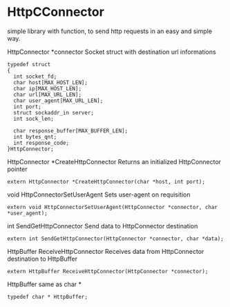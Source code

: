 # HttpCConnector

simple library with function, to send http requests in an easy and simple way.


HttpConnector *connector
Socket struct with destination url informations

    typedef struct 
    {
      int socket_fd;
      char host[MAX_HOST_LEN];
      char ip[MAX_HOST_LEN];
      char url[MAX_URL_LEN];
      char user_agent[MAX_URL_LEN];
      int port;
      struct sockaddr_in server;
      int sock_len;

      char response_buffer[MAX_BUFFER_LEN];
      int bytes_qnt;
      int response_code;
    }HttpConnector;
  
HttpConnector *CreateHttpConnector
Returns an initialized HttpConnector pointer

    extern HttpConnector *CreateHttpConnector(char *host, int port);



void HttpConnectorSetUserAgent
Sets user-agent on requisition

    extern void HttpConnectorSetUserAgent(HttpConnector *connector, char *user_agent);


int SendGetHttpConnector
Send data to HttpConnector destination

    extern int SendGetHttpConnector(HttpConnector *connector, char *data);


HttpBuffer ReceiveHttpConnector
Receives data from HttpConnector destination to HttpBuffer

    extern HttpBuffer ReceiveHttpConnector(HttpConnector *connector);

HttpBuffer
same as char *

    typedef char * HttpBuffer;
